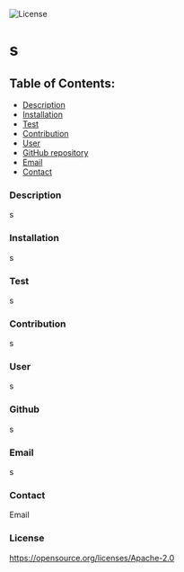 ![License](https://img.shields.io/badge/License-Apache_2.0-blue.svg)

  # s
  

  ## Table of Contents:
  * [Description](#description)
  * [Installation](#installation)
  * [Test](#test)
  * [Contribution](#contribution)
  * [User](#user)
  * [GitHub repository](#github)
  * [Email](#email)
  * [Contact](#contact)
  

  ### Description
  s
  
  ### Installation
  s
  
  ### Test
  s
  
  ### Contribution
  s
  
  ### User
  s

  ### Github
  s

  ### Email
  s

  ### Contact
  Email

  ### License 
   https://opensource.org/licenses/Apache-2.0
